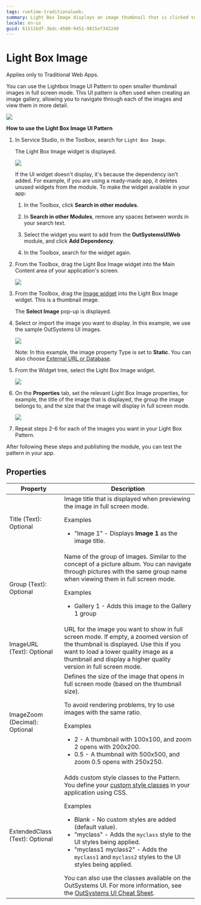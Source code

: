 ```yaml
---
tags: runtime-traditionalweb; 
summary: Light Box Image displays an image thumbnail that is clicked to open a fullscreen image.
locale: en-us
guid: 615116df-3bdc-4500-9451-9815ef342240
---
```


# Light Box Image

<div class="info" markdown="1">

Applies only to Traditional Web Apps.

</div>

You can use the Lightbox Image UI Pattern to open smaller thumbnail images in full screen mode. This UI pattern is often used when creating an image gallery, allowing you to navigate through each of the images and view them in more detail.  

![](<images/lightboximage-15-ss.png>)

**How to use the Light Box Image UI Pattern**

1. In Service Studio, in the Toolbox, search for `Light Box Image`.

    The Light Box Image widget is displayed.

    ![](<images/lightboximage-12-ss.png>)

    If the UI widget doesn't display, it's because the dependency isn't added. For example, if you are using a ready-made app, it deletes unused widgets from the module. To make the widget available in your app:

    1. In the Toolbox, click **Search in other modules**.

    1. In **Search in other Modules**, remove any spaces between words in your search text.
    
    1. Select the widget you want to add from the **OutSystemsUIWeb** module, and click **Add Dependency**. 
    
    1. In the Toolbox, search for the widget again.

1. From the Toolbox, drag the Light Box Image widget into the Main Content area of your application's screen.

    ![](<images/lightboximage-13-ss.png>)

1. From the Toolbox, drag the [Image widget](<../../../../../ref/lang/auto/Class.Image Widget.final.md>) into the Light Box Image widget. This is a thumbnail image.

    The **Select Image** pop-up is displayed.

1. Select or import the image you want to display. In this example, we use the sample OutSystems UI images.

    ![](<images/lightboximage-9-ss.png>)

    Note: In this example, the image property Type is set to **Static**. You can also choose [External URL or Database](../../../../../develop/ui/image/display-image.md).

1. From the Widget tree, select the Light Box Image widget.

    ![](<images/lightboximage-14-ss.png>)

1. On the **Properties** tab, set the relevant Light Box Image properties, for example, the title of the image that is displayed, the group the image belongs to, and the size that the image will display in full screen mode.

     ![](<images/lightboximage-10-ss.png>)

1. Repeat steps 2-6 for each of the images you want in your Light Box Pattern.

After following these steps and publishing the module, you can test the pattern in your app.

## Properties

| Property | Description |
|---|---|
| Title (Text): Optional  |Image title that is displayed when previewing the image in full screen mode. <p>Examples<ul><li>"Image 1" - Displays **Image 1** as the image title. </li></ul></p>|
| Group (Text): Optional | Name of the group of images. Similar to the concept of a picture album. You can navigate through pictures with the same group name when viewing them in full screen mode.<p>Examples<ul><li>Gallery 1 - Adds this image to the Gallery 1 group</li></ul></p> |
| ImageURL (Text): Optional | URL for the image you want to show in full screen mode. If empty, a zoomed version of the thumbnail is displayed. Use this if you want to load a lower quality image as a thumbnail and display a higher quality version in full screen mode.|
| ImageZoom (Decimal): Optional  | Defines the size of the image that opens in full screen mode (based on the thumbnail size).<p>To avoid rendering problems, try to use images with the same ratio.<p>Examples</p><ul><li>2 - A thumbnail with 100x100, and zoom 2 opens with 200x200.</li><li> 0.5 - A thumbnail with 500x500, and zoom 0.5 opens with 250x250.</li></ul></p> |
| ExtendedClass (Text): Optional |  Adds custom style classes to the Pattern. You define your [custom style classes](../../../../../develop/ui/look-feel/css.md) in your application using CSS. <p>Examples <ul><li>Blank - No custom styles are added (default value).</li><li>"myclass" - Adds the ``myclass`` style to the UI styles being applied.</li><li>"myclass1 myclass2" - Adds the ``myclass1`` and ``myclass2`` styles to the UI styles being applied.</li></ul></p>You can also use the classes available on the OutSystems UI. For more information, see the [OutSystems UI Cheat Sheet](https://outsystemsui.outsystems.com/OutSystemsUIWebsite/CheatSheet). |
